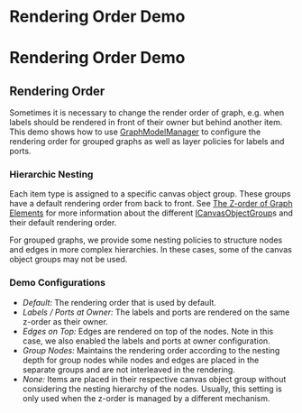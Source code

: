 <!--
 //////////////////////////////////////////////////////////////////////////////
 // @license
 // This file is part of yFiles for HTML 2.6.0.3.
 // Use is subject to license terms.
 //
 // Copyright (c) 2000-2024 by yWorks GmbH, Vor dem Kreuzberg 28,
 // 72070 Tuebingen, Germany. All rights reserved.
 //
 //////////////////////////////////////////////////////////////////////////////
-->
# Rendering Order Demo

# Rendering Order Demo

## Rendering Order

Sometimes it is necessary to change the render order of graph, e.g. when labels should be rendered in front of their owner but behind another item. This demo shows how to use [GraphModelManager](https://docs.yworks.com/yfileshtml/#/api/GraphModelManager) to configure the rendering order for grouped graphs as well as layer policies for labels and ports.

### Hierarchic Nesting

Each item type is assigned to a specific canvas object group. These groups have a default rendering order from back to front. See [The Z-order of Graph Elements](https://docs.yworks.com/yfileshtml/#/dguide/customizing_view-z_order) for more information about the different [ICanvasObjectGroup](https://docs.yworks.com/yfileshtml/#/api/ICanvasObjectGroup)s and their default rendering order.

For grouped graphs, we provide some nesting policies to structure nodes and edges in more complex hierarchies. In these cases, some of the canvas object groups may not be used.

### Demo Configurations

- _Default:_ The rendering order that is used by default.
- _Labels / Ports at Owner:_ The labels and ports are rendered on the same z-order as their owner.
- _Edges on Top:_ Edges are rendered on top of the nodes. Note in this case, we also enabled the labels and ports at owner configuration.
- _Group Nodes:_ Maintains the rendering order according to the nesting depth for group nodes while nodes and edges are placed in the separate groups and are not interleaved in the rendering.
- _None:_ Items are placed in their respective canvas object group without considering the nesting hierarchy of the nodes. Usually, this setting is only used when the z-order is managed by a different mechanism.
